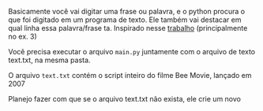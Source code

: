 Basicamente você vai digitar uma frase ou palavra, e o python procura o que foi digitado em um programa de texto. Ele também vai destacar em qual linha essa palavra/frase ta. Inspirado 
nesse [trabalho](https://github.com/Kovalski-rgb/RA_AF10)  (principalmente no ex. 3)

Você precisa executar o arquivo `main.py` juntamente com o arquivo de texto text.txt, na mesma pasta.

O arquivo `text.txt` contém o script inteiro do filme Bee Movie, lançado em 2007

Planejo fazer com que se o arquivo text.txt não exista, ele crie um novo
